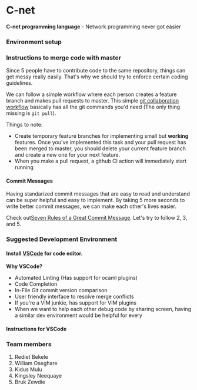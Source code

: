 # C-net
__C-net programming language__ - Network programming never got easier


### Environment setup 


### Instructions to merge code with master
Since 5 people have to contribute code to the same repository, things can get messy really easily. That's why we should try to enforce certain coding guidelines. 

We can follow a simple workflow where each person creates a feature branch and makes pull requests to master. This simple [git collaboration workflow](https://gist.github.com/adamloving/5690951) basically has all the git commands you'd need (The only thing missing is `git pull`). 

Things to note:
- Create temporary feature branches for implementing small but __working__ features. Once you've implemented this task and your pull request has been merged to master, you should delete your current feature branch and create a new one for your next feature.
- When you make a pull request, a github CI action will immediately start running 

#### Commit Messages 
Having standarized commit messages that are easy to read and understand can be super helpful and easy to implement.
By taking 5 more seconds to write better commit messages, we can make each other's lives easier. 

Check out[Seven Rules of a Great Commit Message](https://chris.beams.io/posts/git-commit/#separate).
Let's try to follow 2, 3, and 5. 



### Suggested Development Environment 

#### Install [VSCode](https://code.visualstudio.com/) for code editor. 
__Why VSCode?__ 
- Automated Linting (Has support for ocaml plugins)
- Code Completion
- In-File Git commit version comparison
- User friendly interface to resolve merge conflicts
- If you're a VIM junkie, has support for VIM plugins
- When we want to help each other debug code by sharing screen, having a similar dev environment would be helpful for every

#### Instructions for VSCode 



### Team members 
1. Rediet Bekele
2. William Oseghare
3. Kidus Mulu
4. Kingsley Neequaye
5. Bruk Zewdie 

